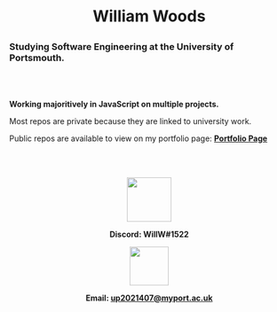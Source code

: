 
# <p align ="center"> William Woods </p>


### Studying Software Engineering at the University of Portsmouth.


<br></br>


<b>Working majoritively in JavaScript on multiple projects.</b>

  

Most repos are private because they are linked to university work.

  

Public repos are available to view on my portfolio page: <b> [Portfolio Page](https://up2021407.github.io/portfolio/) </b>

  

<br></br>

  

<p  align="center">  <img  src="https://cdn4.iconfinder.com/data/icons/logos-and-brands/512/91_Discord_logo_logos-512.png"  width="80"></p>

<p  align="center"><b>Discord: WillW#1522</b></p>

  

<p  align="center"><img  src="https://cdn4.iconfinder.com/data/icons/social-media-logos-6/512/112-gmail_email_mail-512.png"  width="70"></p>

<p  align="center"><b>Email: <a  href="mailto:up2021407@myport.ac.uk">up2021407@myport.ac.uk</b></a></p>

